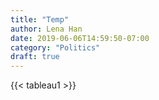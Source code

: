 ```yaml
---
title: "Temp"
author: Lena Han
date: 2019-06-06T14:59:50-07:00
category: "Politics"
draft: true
---
```


{{< tableau1 >}}
